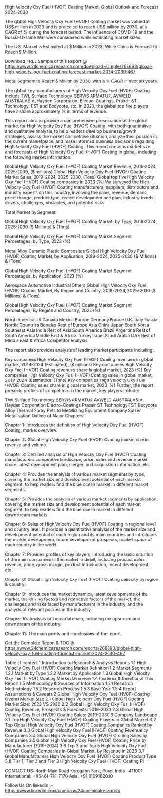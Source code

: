 High Velocity Oxy Fuel (HVOF) Coating Market, Global Outlook and Forecast 2024-2030

The global High Velocity Oxy Fuel (HVOF) Coating market was valued at US$ million in 2023 and is projected to reach US$ million by 2030, at a CAGR of % during the forecast period. The influence of COVID-19 and the Russia-Ukraine War were considered while estimating market sizes.

The U.S. Market is Estimated at $ Million in 2023, While China is Forecast to Reach $ Million.

Download FREE Sample of this Report @ https://www.24chemicalresearch.com/download-sample/268693/global-high-velocity-oxy-fuel-coating-forecast-market-2024-2030-467

Metal Segment to Reach $ Million by 2030, with a % CAGR in next six years.

The global key manufacturers of High Velocity Oxy Fuel (HVOF) Coating include TWI, Surface Technology, SERVIS ARMATUR, AVWELD AUSTRALASIA, Hayden Corporation, Electro-Coatings, Praxair ST Technology, FST and Bodycote, etc. in 2023, the global top five players have a share approximately % in terms of revenue.

This report aims to provide a comprehensive presentation of the global market for High Velocity Oxy Fuel (HVOF) Coating, with both quantitative and qualitative analysis, to help readers develop business/growth strategies, assess the market competitive situation, analyze their position in the current marketplace, and make informed business decisions regarding High Velocity Oxy Fuel (HVOF) Coating. This report contains market size and forecasts of High Velocity Oxy Fuel (HVOF) Coating in global, including the following market information:

Global High Velocity Oxy Fuel (HVOF) Coating Market Revenue, 2019-2024, 2025-2030, ($ millions)
Global High Velocity Oxy Fuel (HVOF) Coating Market Sales, 2019-2024, 2025-2030, (Tons)
Global top five High Velocity Oxy Fuel (HVOF) Coating companies in 2023 (%)
We surveyed the High Velocity Oxy Fuel (HVOF) Coating manufacturers, suppliers, distributors and industry experts on this industry, involving the sales, revenue, demand, price change, product type, recent development and plan, industry trends, drivers, challenges, obstacles, and potential risks.

Total Market by Segment:

Global High Velocity Oxy Fuel (HVOF) Coating Market, by Type, 2019-2024, 2025-2030 ($ Millions) & (Tons)

Global High Velocity Oxy Fuel (HVOF) Coating Market Segment Percentages, by Type, 2023 (%)

Metal
Alloy
Ceramic
Plastic
Composites
Global High Velocity Oxy Fuel (HVOF) Coating Market, by Application, 2019-2024, 2025-2030 ($ Millions) & (Tons)

Global High Velocity Oxy Fuel (HVOF) Coating Market Segment Percentages, by Application, 2023 (%)

Aerospace
Automotive
Industrial
Others
Global High Velocity Oxy Fuel (HVOF) Coating Market, By Region and Country, 2019-2024, 2025-2030 ($ Millions) & (Tons)

Global High Velocity Oxy Fuel (HVOF) Coating Market Segment Percentages, By Region and Country, 2023 (%)

North America
US
Canada
Mexico
Europe
Germany
France
U.K.
Italy
Russia
Nordic Countries
Benelux
Rest of Europe
Asia
China
Japan
South Korea
Southeast Asia
India
Rest of Asia
South America
Brazil
Argentina
Rest of South America
Middle East & Africa
Turkey
Israel
Saudi Arabia
UAE
Rest of Middle East & Africa
Competitor Analysis

The report also provides analysis of leading market participants including:

Key companies High Velocity Oxy Fuel (HVOF) Coating revenues in global market, 2019-2024 (Estimated), ($ millions)
Key companies High Velocity Oxy Fuel (HVOF) Coating revenues share in global market, 2023 (%)
Key companies High Velocity Oxy Fuel (HVOF) Coating sales in global market, 2019-2024 (Estimated), (Tons)
Key companies High Velocity Oxy Fuel (HVOF) Coating sales share in global market, 2023 (%)
Further, the report presents profiles of competitors in the market, key players include:

TWI
Surface Technology
SERVIS ARMATUR
AVWELD AUSTRALASIA
Hayden Corporation
Electro-Coatings
Praxair ST Technology
FST
Bodycote
Alloy Thermal Spray Pvt Ltd
Metallizing Equipment Company
Sulzer
Metallisation
Outline of Major Chapters:

Chapter 1: Introduces the definition of High Velocity Oxy Fuel (HVOF) Coating, market overview.

Chapter 2: Global High Velocity Oxy Fuel (HVOF) Coating market size in revenue and volume.

Chapter 3: Detailed analysis of High Velocity Oxy Fuel (HVOF) Coating manufacturers competitive landscape, price, sales and revenue market share, latest development plan, merger, and acquisition information, etc.

Chapter 4: Provides the analysis of various market segments by type, covering the market size and development potential of each market segment, to help readers find the blue ocean market in different market segments.

Chapter 5: Provides the analysis of various market segments by application, covering the market size and development potential of each market segment, to help readers find the blue ocean market in different downstream markets.

Chapter 6: Sales of High Velocity Oxy Fuel (HVOF) Coating in regional level and country level. It provides a quantitative analysis of the market size and development potential of each region and its main countries and introduces the market development, future development prospects, market space of each country in the world.

Chapter 7: Provides profiles of key players, introducing the basic situation of the main companies in the market in detail, including product sales, revenue, price, gross margin, product introduction, recent development, etc.

Chapter 8: Global High Velocity Oxy Fuel (HVOF) Coating capacity by region & country.

Chapter 9: Introduces the market dynamics, latest developments of the market, the driving factors and restrictive factors of the market, the challenges and risks faced by manufacturers in the industry, and the analysis of relevant policies in the industry.

Chapter 10: Analysis of industrial chain, including the upstream and downstream of the industry.

Chapter 11: The main points and conclusions of the report.

Get the Complete Report & TOC @ https://www.24chemicalresearch.com/reports/268693/global-high-velocity-oxy-fuel-coating-forecast-market-2024-2030-467

Table of content
1 Introduction to Research & Analysis Reports
1.1 High Velocity Oxy Fuel (HVOF) Coating Market Definition
1.2 Market Segments
1.2.1 Market by Type
1.2.2 Market by Application
1.3 Global High Velocity Oxy Fuel (HVOF) Coating Market Overview
1.4 Features & Benefits of This Report
1.5 Methodology & Sources of Information
1.5.1 Research Methodology
1.5.2 Research Process
1.5.3 Base Year
1.5.4 Report Assumptions & Caveats
2 Global High Velocity Oxy Fuel (HVOF) Coating Overall Market Size
2.1 Global High Velocity Oxy Fuel (HVOF) Coating Market Size: 2023 VS 2030
2.2 Global High Velocity Oxy Fuel (HVOF) Coating Revenue, Prospects & Forecasts: 2019-2030
2.3 Global High Velocity Oxy Fuel (HVOF) Coating Sales: 2019-2030
3 Company Landscape
3.1 Top High Velocity Oxy Fuel (HVOF) Coating Players in Global Market
3.2 Top Global High Velocity Oxy Fuel (HVOF) Coating Companies Ranked by Revenue
3.3 Global High Velocity Oxy Fuel (HVOF) Coating Revenue by Companies
3.4 Global High Velocity Oxy Fuel (HVOF) Coating Sales by Companies
3.5 Global High Velocity Oxy Fuel (HVOF) Coating Price by Manufacturer (2019-2024)
3.6 Top 3 and Top 5 High Velocity Oxy Fuel (HVOF) Coating Companies in Global Market, by Revenue in 2023
3.7 Global Manufacturers High Velocity Oxy Fuel (HVOF) Coating Product Type
3.8 Tier 1, Tier 2 and Tier 3 High Velocity Oxy Fuel (HVOF) Coating Pl

CONTACT US:
North Main Road Koregaon Park, Pune, India - 411001.
International: +1(646)-781-7170
Asia: +91 9169162030

Follow Us On linkedin :- https://www.linkedin.com/company/24chemicalresearch/

